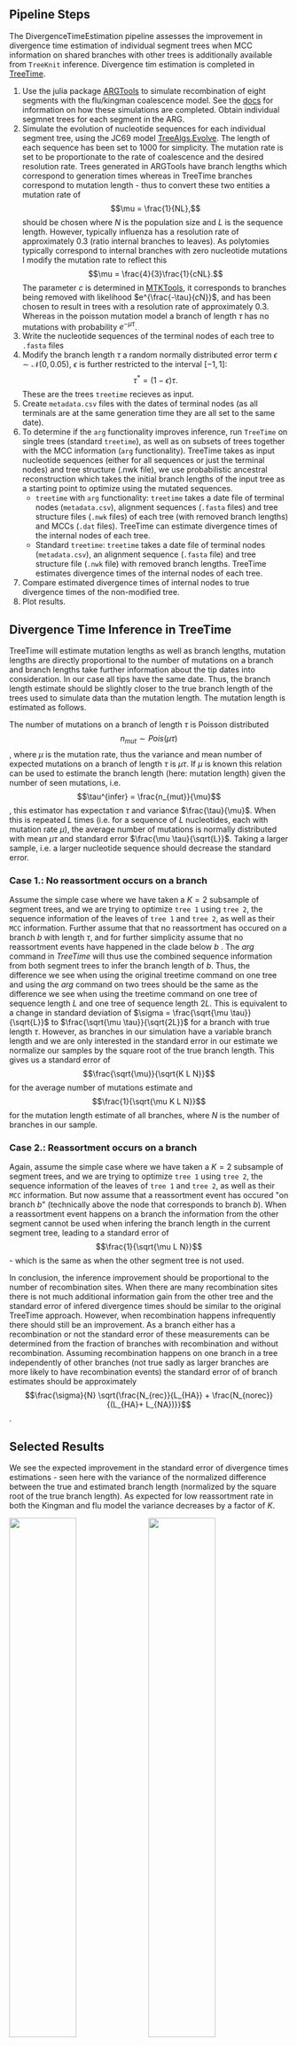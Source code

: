 ## Pipeline Steps

The DivergenceTimeEstimation pipeline assesses the improvement in divergence time estimation of individual segment trees when MCC information on shared branches with other trees is additionally available from `TreeKnit` inference. Divergence tim estimation is completed in [TreeTime](https://github.com/neherlab/treetime).

1. Use the julia package [ARGTools](https://github.com/PierreBarrat/ARGTools) to simulate recombination of eight segments with the flu/kingman coalescence model. See the [docs](https://github.com/PierreBarrat/ARGTools/tree/extended_newick_clean#simulations) for information on how these simulations are completed.  Obtain individual segmnet trees for each segment in the ARG. 
2. Simulate the evolution of nucleotide sequences for each individual segment tree, using the JC69 model [TreeAlgs.Evolve](https://github.com/anna-parker/TreeAlgs-Fork). The length of each sequence has been set to 1000 for simplicity. The mutation rate is set to be proportionate to the rate of coalescence and the desired resolution rate. Trees generated in ARGTools have branch lengths which correspond to generation times whereas in TreeTime branches correspond to mutation length - thus to convert these two entities a mutation rate of $$\mu = \frac{1}{NL},$$ should be chosen where $N$ is the population size and $L$ is the sequence length. However, typically influenza has a resolution rate of approximately 0.3 (ratio internal branches to leaves). As polytomies typically correspond to internal branches with zero nucleotide mutations I modify the mutation rate to reflect this $$\mu = \frac{4}{3}\frac{1}{cNL}.$$ The parameter $c$ is determined in [MTKTools](https://github.com/anna-parker/MTKTools), it corresponds to branches being removed with likelihood $e^{\frac{-\tau}{cN}}$, and has been chosen to result in trees with a resolution rate of approximately 0.3. Whereas in the poisson mutation model a branch of length $\tau$ has no mutations with probability $e^{-\mu \tau}$. 
3. Write the nucleotide sequences of the terminal nodes of each tree to `.fasta` files
4. Modify the branch length $\tau$ a random normally distributed error term $\epsilon \sim \mathcal{N}(0, 0.05)$, $\epsilon$ is further restricted to the interval $[-1, 1]$: $$\tau^* = (1-\epsilon)\tau.$$ These are the trees `treetime` recieves as input. 
5. Create `metadata.csv` files with the dates of terminal nodes (as all terminals are at the same generation time they are all set to the same date).
6. To determine if the `arg` functionality improves inference, run `TreeTime` on single trees (standard `treetime`), as well as on subsets of trees together with the MCC information (`arg` functionality). TreeTime takes as input nucleotide sequences (either for all sequences or just the terminal nodes) and tree structure (.nwk file), we use probabilistic ancestral reconstruction which takes the initial branch lengths of the input tree as a starting point to optimize using the mutated sequences.
	- `treetime` with `arg` functionality: `treetime` takes a date file of terminal nodes (`metadata.csv`), alignment sequences (`.fasta` files) and tree structure files (`.nwk` files) of each tree (with removed branch lengths) and MCCs (`.dat` files). TreeTime can estimate divergence times of the internal nodes of each tree. 
	-  Standard `treetime`: `treetime` takes a date file of terminal nodes (`metadata.csv`), an alignment sequence (`.fasta` file) and tree structure file (`.nwk` file) with removed branch lengths. TreeTime estimates divergence times of the internal nodes of each tree.
7. Compare estimated divergence times of internal nodes to true divergence times of the non-modified tree.
8. Plot results.

## Divergence Time Inference in TreeTime

TreeTime will estimate mutation lengths as well as branch lengths, mutation lengths are directly proportional to the number of mutations on a branch and branch lengths take further information about the tip dates into consideration. In our case all tips have the same date. Thus, the branch length estimate should be slightly closer to the true branch length of the trees used to simulate data than the mutation length. The mutation length is estimated as follows.

The number of mutations on a branch of length $\tau$ is Poisson distributed $$n_{mut} \sim Pois(\mu \tau)$$, where $\mu$ is the mutation rate, thus the variance and mean number of expected mutations on a branch of length $\tau$ is $\mu \tau$. If $\mu$ is known this relation can be used to estimate the branch length (here: mutation length) given the number of seen mutations, i.e. $$\tau^{infer} = \frac{n_{mut}}{\mu}$$, this estimator has expectation $\tau$ and variance $\frac{\tau}{\mu}$. When this is repeated $L$ times (i.e. for a sequence of $L$ nucleotides, each with mutation rate $\mu$), the average number of mutations is normally distributed with mean $\mu \tau$ and standard error $\frac{\mu \tau}{\sqrt{L}}$. Taking a larger sample, i.e. a larger nucleotide sequence should decrease the standard error.

### Case 1.: No reassortment occurs on a branch
Assume the simple case where we have taken a $K=2$ subsample of segment trees, and we are trying to optimize `tree 1` using `tree 2`, the sequence information of the leaves of `tree 1` and `tree 2`, as well as their `MCC` information. Further assume that that no reassortment has occured on a branch $b$ with length $\tau$, and for further simplicity assume that no reassortment events have happened in the clade below $b$ . The $arg$ command in $TreeTime$ will thus use the combined sequence information from both segment trees to infer the branch length of $b$. Thus, the difference we see when using the original treetime command on one tree and using the $arg$ command on two trees should be the same as the difference we see when using the treetime command on one tree of sequence length $L$ and one tree of sequence length $2L$. This is equivalent to a change in standard deviation of $\sigma = \frac{\sqrt{\mu \tau}}{\sqrt{L}}$ to $\frac{\sqrt{\mu \tau}}{\sqrt{2L}}$ for a branch with true length $\tau$. However, as branches in our simulation have a variable branch length and we are only interested in the standard error in our estimate we normalize our samples by the square root of the true branch length. This gives us a standard error of $$\frac{\sqrt{\mu}}{\sqrt{K L N}}$$ for the average number of mutations estimate and $$\frac{1}{\sqrt{\mu K L N}}$$ for the mutation length estimate of all branches, where $N$ is the number of branches in our sample.

### Case 2.: Reassortment occurs on a branch
Again, assume the simple case where we have taken a $K=2$ subsample of segment trees, and we are trying to optimize `tree 1` using `tree 2`, the sequence information of the leaves of `tree 1` and `tree 2`, as well as their `MCC` information. But now assume that a reassortment event has occured "on branch $b$" (technically above the node that corresponds to branch $b$). When a reassortment event happens on a branch the information from the other segment cannot be used when infering the branch length in the current segment tree, leading to a standard error of $$\frac{1}{\sqrt{\mu L N}}$$ - which is the same as when the other segment tree is not used. 

In conclusion, the inference improvement should be proportional to the number of recombination sites. When there are many recombination sites there is not much additional information gain from the other tree and the standard error of infered divergence times should be similar to the original TreeTime approach. However, when recombination happens infrequently there should still be an improvement. As a branch either has a recombination or not the standard error of these measurements can be determined from the fraction of branches with recombination and without recombination. Assuming recombination happens on one branch in a tree independently of other branches (not true sadly as larger branches are more likely to have recombination events) the standard error of of branch estimates should be approximately $$\frac{\sigma}{N} \sqrt{\frac{N_{rec}}{L_{HA}} + \frac{N_{norec}}{(L_{HA}+ L_{NA})}}$$.

## Selected Results

We see the expected improvement in the standard error of divergence times estimations - seen here with the variance of the normalized difference between the true and estimated branch length (normalized by the square root of the true branch length). As expected for low reassortment rate in both the Kingman and flu model the variance decreases by a factor of $K$. 

<img src="Figures/var_divergence_times_flu_0.35_true.png" width="49%"/> <img src="Figures/var_divergence_times_kingman_0.35_true.png" width="49%"/> 

<em>Left: ARGs simulated under flu coalescence model, resolution rate 0.35 and strict resolve, Right: ARGs ARGs simulated under kingman coalescence model, resolution rate 0.35 and strict resolve,</em>

As to be expected this improvement starts decreasing faster with trees simulated under the Kingman model - most likely due to the fact that Kingman trees have more reassortments and thus less shared branches than Flu trees even with the same reassortment rate (see explanation in the `AccuracySharedBranches` section).

We note that although no branches are removed in this simulation for better comparison of the final trees - mutations occur at a rate that is proportional to the resolution rate - i.e the number of branches with no mutations would result in trees with a 0.35 resolution rate if internal branches with no mutations were to be removed. This can be seen when we look at the median and mean difference in inferred branch length. For $K=1$ the median difference is 1 - this makes sense as at resolution rate 0.35 the major of branches will not have mutations and will have inferred branch length 0. The decrease in difference with increasing $K$ shows the impact of using sequence information from other trees - made possible with the ARG module in TreeTime. 

<img src="Figures/median_divergence_times_flu_0.35_true.png" width="49%"/> <img src="Figures/median_divergence_times_kingman_0.35_true.png" width="49%"/> 

<em>Left: ARGs simulated under flu coalescence model, resolution rate 0.35 and strict resolve, Right: ARGs ARGs simulated under kingman coalescence model, resolution rate 0.35 and strict resolve,</em>

<img src="Figures/mean_divergence_times_flu_0.35_true.png" width="49%"/> <img src="Figures/mean_divergence_times_kingman_0.35_true.png" width="49%"/> 

<em>Left: ARGs simulated under flu coalescence model, resolution rate 0.35 and strict resolve, Right: ARGs ARGs simulated under kingman coalescence model, resolution rate 0.35 and strict resolve,</em>

We also note the large outliers seen for higher reassortment rates in the mean branch length differences. This is most likely due to the impact of FP shared branches - however more simulations would be needed to properly assess this. 
